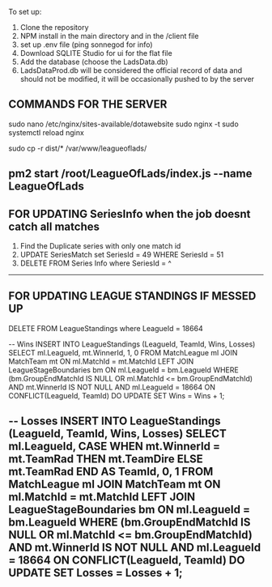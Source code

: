 To set up:
1. Clone the repository
2. NPM install in the main directory and in the /client file
3. set up .env file (ping sonnegod for info)
2. Download SQLITE Studio for ui for the flat file
3. Add the database (choose the LadsData.db)
4. LadsDataProd.db will be considered the official record of data and should not be modified, it will be occasionally pushed to by the server

COMMANDS FOR THE SERVER
---
sudo nano /etc/nginx/sites-available/dotawebsite
sudo nginx -t
sudo systemctl reload nginx

sudo cp -r dist/* /var/www/leagueoflads/

pm2 start /root/LeagueOfLads/index.js --name LeagueOfLads
----

FOR UPDATING SeriesInfo when the job doesnt catch all matches
----
1. Find the Duplicate series with only one match id
2. UPDATE SeriesMatch set SeriesId = 49 WHERE SeriesId = 51
3. DELETE FROM Series Info where SeriesId = ^
----


FOR UPDATING LEAGUE STANDINGS IF MESSED UP
-----
DELETE FROM LeagueStandings where LeagueId = 18664

-- Wins
INSERT INTO LeagueStandings (LeagueId, TeamId, Wins, Losses)
SELECT ml.LeagueId, mt.WinnerId, 1, 0
FROM MatchLeague ml
JOIN MatchTeam mt ON ml.MatchId = mt.MatchId
LEFT JOIN LeagueStageBoundaries bm
  ON ml.LeagueId = bm.LeagueId
WHERE (bm.GroupEndMatchId IS NULL OR ml.MatchId <= bm.GroupEndMatchId)
  AND mt.WinnerId IS NOT NULL
  AND ml.LeagueId = 18664
ON CONFLICT(LeagueId, TeamId)
DO UPDATE SET Wins = Wins + 1;

-- Losses
INSERT INTO LeagueStandings (LeagueId, TeamId, Wins, Losses)
SELECT 
    ml.LeagueId,
    CASE WHEN mt.WinnerId = mt.TeamRad THEN mt.TeamDire ELSE mt.TeamRad END AS TeamId,
    0,
    1
FROM MatchLeague ml
JOIN MatchTeam mt ON ml.MatchId = mt.MatchId
LEFT JOIN LeagueStageBoundaries bm
  ON ml.LeagueId = bm.LeagueId
WHERE (bm.GroupEndMatchId IS NULL OR ml.MatchId <= bm.GroupEndMatchId)
  AND mt.WinnerId IS NOT NULL
    AND ml.LeagueId = 18664
ON CONFLICT(LeagueId, TeamId)
DO UPDATE SET Losses = Losses + 1;
-----